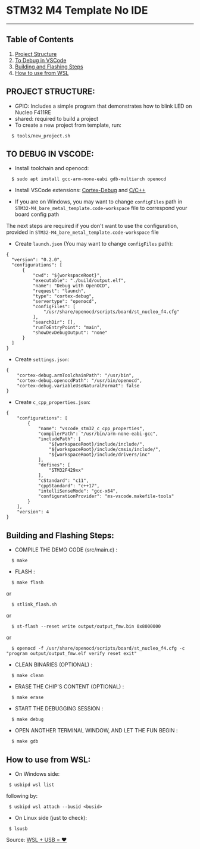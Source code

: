 # STM32 M4 Template No IDE
___
## Table of Contents
1. [Project Structure](#project-structure)
2. [To Debug in VSCode](#to-debug-in-vscode)
3. [Building and Flashing Steps](#building-and-flashing-steps)
4. [How to use from WSL](#how-to-use-from-wsl)
## PROJECT STRUCTURE:

* GPIO: Includes a simple program that demonstrates how to blink LED on Nucleo F411RE
* shared: required to build a project
* To create a new project from template, run: 
```
  $ tools/new_project.sh
```

## TO DEBUG IN VSCODE:

* Install toolchain and openocd:
```
  $ sudo apt install gcc-arm-none-eabi gdb-multiarch openocd
```

* Install VSCode extensions: [Cortex-Debug](https://marketplace.visualstudio.com/items?itemName=marus25.cortex-debug) and [C/C++](https://marketplace.visualstudio.com/items?itemName=ms-vscode.cpptools)

* If you are on Windows, you may want to change ```configFiles``` path in ```STM32-M4_bare_metal_template.code-workspace``` file to correspond your board config path

The next steps are required if you don't want to use the configuration, provided in ```STM32-M4_bare_metal_template.code-workspace``` file

* Create ```launch.json``` (You may want to change ```configFiles``` path):
```        
{
  "version": "0.2.0",
  "configurations": [
      {
          "cwd": "${workspaceRoot}",
          "executable": "./build/output.elf",
          "name": "Debug with OpenOCD",
          "request": "launch",
          "type": "cortex-debug",
          "servertype": "openocd",
          "configFiles": [
              "/usr/share/openocd/scripts/board/st_nucleo_f4.cfg"
          ],
          "searchDir": [],
          "runToEntryPoint": "main",
          "showDevDebugOutput": "none"
      }
  ]
}
```
* Create ```settings.json```:
```
{
    "cortex-debug.armToolchainPath": "/usr/bin",
    "cortex-debug.openocdPath": "/usr/bin/openocd",
    "cortex-debug.variableUseNaturalFormat": false
}
```
* Create ```c_cpp_properties.json```:
```
{
    "configurations": [
        {
            "name": "vscode_stm32_c_cpp_properties",
            "compilerPath": "/usr/bin/arm-none-eabi-gcc",
            "includePath": [
                "${workspaceRoot}/include/include/",
                "${workspaceRoot}/include/cmsis/include/",
                "${workspaceRoot}/include/drivers/inc"
            ],
            "defines": [
                "STM32F429xx"
            ],
            "cStandard": "c11",
            "cppStandard": "c++17",
            "intelliSenseMode": "gcc-x64",
            "configurationProvider": "ms-vscode.makefile-tools"
        }
    ],
    "version": 4
}
```

## Building and Flashing Steps: 

  
* COMPILE THE DEMO CODE (src/main.c) :
```
  $ make 
```
* FLASH :
```
  $ make flash
```
or
```
  $ stlink_flash.sh
```
or
```
  $ st-flash --reset write output/output_fmw.bin 0x8000000
```
or
```
  $ openocd -f /usr/share/openocd/scripts/board/st_nucleo_f4.cfg -c "program output/output_fmw.elf verify reset exit"
```
* CLEAN BINARIES (OPTIONAL) :
```
  $ make clean
```
* ERASE THE CHIP'S CONTENT (OPTIONAL) :
```
  $ make erase
```
* START THE DEBUGGING SESSION :
```
  $ make debug
```
* OPEN ANOTHER TERMINAL WINDOW, AND LET THE FUN BEGIN :
```
  $ make gdb
```

## How to use from WSL:

- On Windows side: 
```
 $ usbipd wsl list
```
following by:
```
 $ usbipd wsl attach --busid <busid>
```
- On Linux side (just to check):
```
 $ lsusb
```

Source: [WSL + USB = ❤️](https://docs.microsoft.com/en-us/windows/wsl/connect-usb)

